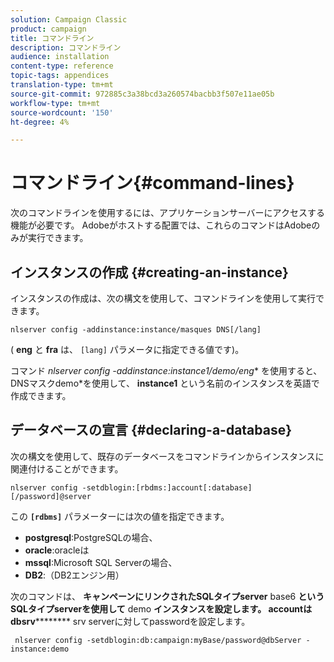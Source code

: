 ```yaml
---
solution: Campaign Classic
product: campaign
title: コマンドライン
description: コマンドライン
audience: installation
content-type: reference
topic-tags: appendices
translation-type: tm+mt
source-git-commit: 972885c3a38bcd3a260574bacbb3f507e11ae05b
workflow-type: tm+mt
source-wordcount: '150'
ht-degree: 4%

---
```



# コマンドライン{#command-lines}

次のコマンドラインを使用するには、アプリケーションサーバーにアクセスする機能が必要です。 Adobeがホストする配置では、これらのコマンドはAdobeのみが実行できます。

## インスタンスの作成 {#creating-an-instance}

インスタンスの作成は、次の構文を使用して、コマンドラインを使用して実行できます。

```
nlserver config -addinstance:instance/masques DNS[/lang]
```

( **eng** と **fra** は、 `[lang]` パラメータに指定できる値です)。

コマンド **nlserver config -addinstance:instance1/demo*/eng** を使用すると、DNSマスクdemo*を使用して、 **instance1** という名前のインスタンスを英語で作成できます。

## データベースの宣言 {#declaring-a-database}

次の構文を使用して、既存のデータベースをコマンドラインからインスタンスに関連付けることができます。

```
nlserver config -setdblogin:[rbdms:]account[:database][/password]@server
```

この **`[rdbms]`** パラメーターには次の値を指定できます。

* **postgresql**:PostgreSQLの場合、
* **oracle**:oracleは
* **mssql**:Microsoft SQL Serverの場合、
* **DB2**:（DB2エンジン用）

次のコマンドは、 **キャンペーンにリンクされたSQLタイプserver** base6 **というSQLタイプserverを使用して** demo **インスタンスを設定します。 accountはdbsrv********** srv serverに対してpasswordを設定します。

```
 nlserver config -setdblogin:db:campaign:myBase/password@dbServer -instance:demo
```

